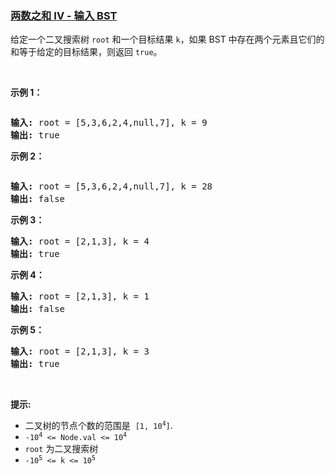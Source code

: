 ### [两数之和 IV - 输入 BST](https://leetcode-cn.com/problems/two-sum-iv-input-is-a-bst)

<p>给定一个二叉搜索树 <code>root</code> 和一个目标结果 <code>k</code>，如果 BST 中存在两个元素且它们的和等于给定的目标结果，则返回 <code>true</code>。</p>

<p> </p>

<p><strong>示例 1：</strong></p>
<img alt="" src="https://assets.leetcode.com/uploads/2020/09/21/sum_tree_1.jpg" />
<pre>
<strong>输入:</strong> root = [5,3,6,2,4,null,7], k = 9
<strong>输出:</strong> true
</pre>

<p><strong>示例 2：</strong></p>
<img alt="" src="https://assets.leetcode.com/uploads/2020/09/21/sum_tree_2.jpg" />
<pre>
<strong>输入:</strong> root = [5,3,6,2,4,null,7], k = 28
<strong>输出:</strong> false
</pre>

<p><strong>示例 3：</strong></p>

<pre>
<strong>输入:</strong> root = [2,1,3], k = 4
<strong>输出:</strong> true
</pre>

<p><strong>示例 4：</strong></p>

<pre>
<strong>输入:</strong> root = [2,1,3], k = 1
<strong>输出:</strong> false
</pre>

<p><strong>示例 5：</strong></p>

<pre>
<strong>输入:</strong> root = [2,1,3], k = 3
<strong>输出:</strong> true
</pre>

<p> </p>

<p><strong>提示:</strong></p>

<ul>
	<li>二叉树的节点个数的范围是  <code>[1, 10<sup>4</sup>]</code>.</li>
	<li><code>-10<sup>4</sup> <= Node.val <= 10<sup>4</sup></code></li>
	<li><code>root</code> 为二叉搜索树</li>
	<li><code>-10<sup>5</sup> <= k <= 10<sup>5</sup></code></li>
</ul>
